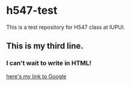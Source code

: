 # h547-test
This is a test repository for H547 class at IUPUI.
## This is my third line.

### I can't wait to write in HTML!

[here's my link to Google](http://www.google.com)
